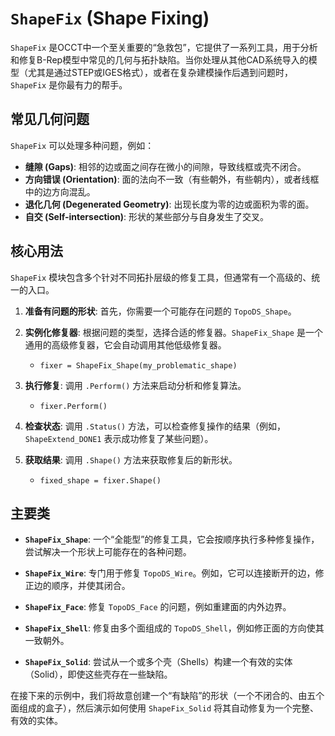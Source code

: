 # `ShapeFix` (Shape Fixing)

`ShapeFix` 是OCCT中一个至关重要的“急救包”，它提供了一系列工具，用于分析和修复B-Rep模型中常见的几何与拓扑缺陷。当你处理从其他CAD系统导入的模型（尤其是通过STEP或IGES格式），或者在复杂建模操作后遇到问题时，`ShapeFix` 是你最有力的帮手。

## 常见几何问题

`ShapeFix` 可以处理多种问题，例如：

- **缝隙 (Gaps)**: 相邻的边或面之间存在微小的间隙，导致线框或壳不闭合。
- **方向错误 (Orientation)**: 面的法向不一致（有些朝外，有些朝内），或者线框中的边方向混乱。
- **退化几何 (Degenerated Geometry)**: 出现长度为零的边或面积为零的面。
- **自交 (Self-intersection)**: 形状的某些部分与自身发生了交叉。

## 核心用法

`ShapeFix` 模块包含多个针对不同拓扑层级的修复工具，但通常有一个高级的、统一的入口。

1.  **准备有问题的形状**: 首先，你需要一个可能存在问题的 `TopoDS_Shape`。

2.  **实例化修复器**: 根据问题的类型，选择合适的修复器。`ShapeFix_Shape` 是一个通用的高级修复器，它会自动调用其他低级修复器。
    *   `fixer = ShapeFix_Shape(my_problematic_shape)`

3.  **执行修复**: 调用 `.Perform()` 方法来启动分析和修复算法。
    *   `fixer.Perform()`

4.  **检查状态**: 调用 `.Status()` 方法，可以检查修复操作的结果（例如，`ShapeExtend_DONE1` 表示成功修复了某些问题）。

5.  **获取结果**: 调用 `.Shape()` 方法来获取修复后的新形状。
    *   `fixed_shape = fixer.Shape()`

## 主要类

*   **`ShapeFix_Shape`**: 一个“全能型”的修复工具，它会按顺序执行多种修复操作，尝试解决一个形状上可能存在的各种问题。

*   **`ShapeFix_Wire`**: 专门用于修复 `TopoDS_Wire`。例如，它可以连接断开的边，修正边的顺序，并使其闭合。

*   **`ShapeFix_Face`**: 修复 `TopoDS_Face` 的问题，例如重建面的内外边界。

*   **`ShapeFix_Shell`**: 修复由多个面组成的 `TopoDS_Shell`，例如修正面的方向使其一致朝外。

*   **`ShapeFix_Solid`**: 尝试从一个或多个壳（Shells）构建一个有效的实体（Solid），即使这些壳存在一些缺陷。

在接下来的示例中，我们将故意创建一个“有缺陷”的形状（一个不闭合的、由五个面组成的盒子），然后演示如何使用 `ShapeFix_Solid` 将其自动修复为一个完整、有效的实体。
